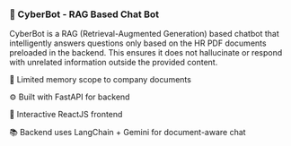 ### 🧠 CyberBot - RAG Based Chat Bot
CyberBot is a RAG (Retrieval-Augmented Generation) based chatbot that intelligently answers questions only based on the HR PDF documents preloaded in the backend. This ensures it does not hallucinate or respond with unrelated information outside the provided content.

🔐 Limited memory scope to company documents

⚙️ Built with FastAPI for backend

💬 Interactive ReactJS frontend

📚 Backend uses LangChain + Gemini for document-aware chat

